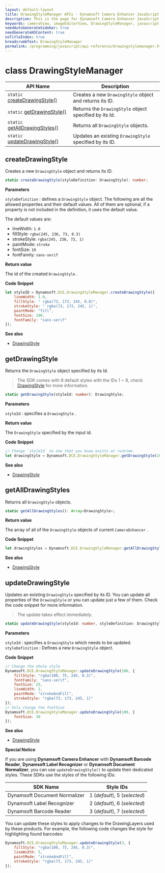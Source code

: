 ```yaml
---
layout: default-layout
title: DrawingStyleManager APIs - Dynamsoft Camera Enhancer JavaScript API
description: This is the page for Dynamsoft Camera Enhancer JavaScript SDK DrawingStyleManager APIs.
keywords: cameraView, imageEditorView, DrawingStyleManager, javascript, js
needAutoGenerateSidebar: true
needGenerateH3Content: true
noTitleIndex: true
breadcrumbText: DrawingStyleManager
permalink: /programming/javascript/api-reference/drawingstylemanager.html
---
```


# class DrawingStyleManager

| API Name                                                                   | Description                                             |
| -------------------------------------------------------------------------- | ------------------------------------------------------- |
| `static` [createDrawingStyle()](drawingstylemanager.md#createdrawingstyle) | Creates a new `DrawingStyle` object and returns its ID. |
| `static` [getDrawingStyle()](ui.md#getdrawingstyle)                        | Returns the `DrawingStyle` object specified by its Id.  |
| `static` [getAllDrawingStyles()](ui.md#getalldrawingstyles)                | Returns all `DrawingStyle` objects.                     |
| `static` [updateDrawingStyle()](ui.md#updatedrawingstyle)                  | Updates an existing `DrawingStyle` specified by its ID. |

## createDrawingStyle

Creates a new `DrawingStyle` object and returns its ID.

```typescript
static createDrawingStyle(styleDefinition: DrawingStyle): number; 
```

**Parameters**

`styleDefinition` : defines a `DrawingStyle` object. The following are all the allowed properties and their default values. All of them are optional, if a property is not included in the definition, it uses the default value.

The default values are:

* lineWidth: `1.0`
* fillStyle: `rgba(245, 236, 73, 0.3)`
* strokeStyle: `rgba(245, 236, 73, 1)`
* paintMode: `stroke`
* fontSize: `10`
* fontFamily: `sans-serif`

**Return value**

The id of the created `DrawingStyle` .

**Code Snippet**

```javascript
let styleID = Dynamsoft.DCE.DrawingStyleManager.createDrawingStyle({
    lineWidth: 1.0,
    fillStyle: " rgba(73, 173, 245, 0.8)",
    strokeStyle: " rgba(73, 173, 245, 1)",
    paintMode: "fill",
    fontSize: 100,
    fontFamily: "sans-serif"
});
```

**See also**

* [DrawingStyle](interface/drawingstyle.md)

## getDrawingStyle

Returns the `DrawingStyle` object specified by its Id.

> The SDK comes with 8 default styles with the IDs 1 ~ 8, check [DrawingStyle](interface/drawingstyle.md) for more information.

```typescript
static getDrawingStyle(styleId: number): DrawingStyle; 
```

**Parameters**

`styleId` : specifies a `DrawingStyle` .

**Return value**

The `DrawingStyle` specified by the input id.

**Code Snippet**

```javascript
// Change `styleId` to one that you know exists at runtime. 
let drawingStyle = Dynamsoft.DCE.DrawingStyleManager.getDrawingStyle(100);
```

**See also**

* [DrawingStyle](interface/drawingstyle.md)

## getAllDrawingStyles

Returns all `DrawingStyle` objects.

```typescript
static getAllDrawingStyles(): Array<DrawingStyle>; 
```

**Return value**

The array of all of the `DrawingStyle` objects of current `CameraEnhancer` .

**Code Snippet**

```javascript
let drawingStyles = Dynamsoft.DCE.DrawingStyleManager.getAllDrawingStyles();
```

**See also**

* [DrawingStyle](interface/drawingstyle.md)

## updateDrawingStyle

Updates an existing `DrawingStyle` specified by its ID. You can update all properties of the `DrawingStyle` or you can update just a few of them. Check the code snippet for more information.

> The update takes effect immediately.

```typescript
static updateDrawingStyle(styleId: number, styleDefinition: DrawingStyle): void; 
```

**Parameters**

`styleId` : specifies a `DrawingStyle` which needs to be updated.  
`styleDefinition` : Defines a new `DrawingStyle` object.

**Code Snippet**

```javascript
// Change the whole style
Dynamsoft.DCE.DrawingStyleManager.updateDrawingStyle(100, {
    fillStyle: "rgba(100, 75, 245, 0.3)",
    fontFamily: "sans-serif",
    fontSize: 25,
    lineWidth: 2,
    paintMode: "strokeAndFill",
    strokeStyle: "rgba(73, 173, 245, 1)"
});
// Only change the fontSize
Dynamsoft.DCE.DrawingStyleManager.updateDrawingStyle(100, {
    fontSize: 30
});
```

**See also**

* [DrawingStyle](interface/drawingstyle.md)

**Special Notice**

If you are using **Dynamsoft Camera Enhancer** with **Dynamsoft Barcode Reader**, **Dynamsoft Label Recognizer** or **Dynamsoft Document Normalizer**, you can use `updateDrawingStyle()` to update their dedicated styles. These SDKs use the styles of the following IDs:

| SDK Name                      | Style IDs                     |
| ----------------------------- | ----------------------------- |
| Dynamsoft Document Normalizer | 1 (*default*), 5 (*selected*) |
| Dynamsoft Label Recognizer    | 2 (*default*), 6 (*selected*) |
| Dynamsoft Barcode Reader      | 3 (*default*), 7 (*selected*) |

You can update these styles to apply changes to the DrawingLayers used by these products. For example, the following code changes the style for highlighting found barcodes:

```javascript
Dynamsoft.DCE.DrawingStyleManager.updateDrawingStyle(3, {
    fillStyle: "rgba(100, 75, 245, 0.3)",
    lineWidth: 5,
    paintMode: "strokeAndFill",
    strokeStyle: "rgba(73, 173, 245, 1)"
});
```

